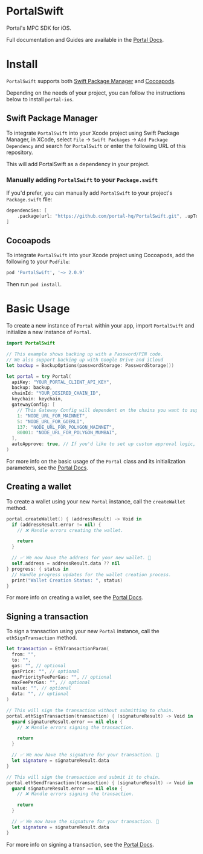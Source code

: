 # PortalSwift

Portal's MPC SDK for iOS.

Full documentation and Guides are available in the [Portal Docs](https://docs.portalhq.io/sdk/native-ios).

# Install

`PortalSwift` supports both [Swift Package Manager](https://www.swift.org/package-manager/) and [Cocoapods](https://cocoapods.org/).

Depending on the needs of your project, you can follow the instructions below to install `portal-ios`.

## Swift Package Manager

To integrate `PortalSwift` into your Xcode project using Swift Package Manager, in XCode, select `File` -> `Swift Packages` -> `Add Package Dependency` and search for `PortalSwift` or enter the following URL of this repository.

This will add PortalSwift as a dependency in your project.

### Manually adding `PortalSwift` to your `Package.swift`

If you'd prefer, you can manually add `PortalSwift` to your project's `Package.swift` file:

```swift
dependencies: [
    .package(url: "https://github.com/portal-hq/PortalSwift.git", .upToNextMajor(from: "2.0.9"))
]
```

## Cocoapods

To integrate `PortalSwift` into your Xcode project using Cocoapods, add the following to your `Podfile`:

```ruby
pod 'PortalSwift', '~> 2.0.9'
```

Then run `pod install`.

# Basic Usage

To create a new instance of `Portal` within your app, import `PortalSwift` and initialize a new instance of `Portal`.

```swift
import PortalSwift

// This example shows backing up with a Password/PIN code.
// We also support backing up with Google Drive and iCloud
let backup = BackupOptions(passwordStorage: PasswordStorage())

let portal = try Portal(
  apiKey: "YOUR_PORTAL_CLIENT_API_KEY",
  backup: backup,
  chainId: "YOUR_DESIRED_CHAIN_ID",
  keychain: keychain,
  gatewayConfig: [
    // This Gateway Config will dependent on the chains you want to support
    1: "NODE_URL_FOR_MAINNET",
    5: "NODE_URL_FOR_GOERLI",
    137: "NODE_URL_FOR_POLYGON_MAINNET",
    80001: "NODE_URL_FOR_POLYGON_MUMBAI",
  ],
  autoApprove: true, // If you'd like to set up custom approval logic, set this to false
)
```

For more info on the basic usage of the `Portal` class and its initialization parameters, see the [Portal Docs](https://docs.portalhq.io/sdk/native-ios).

## Creating a wallet

To create a wallet using your new `Portal` instance, call the `createWallet` method.

```swift
portal.createWallet() { (addressResult) -> Void in
  if (addressResult.error != nil) {
    // ❌ Handle errors creating the wallet.

    return
  }

  // ✅ We now have the address for your new wallet. 🙌
  self.address = addressResult.data ?? nil
} progress: { status in
  // Handle progress updates for the wallet creation process.
  print("Wallet Creation Status: ", status)
}
```

For more info on creating a wallet, see the [Portal Docs](https://docs.portalhq.io/sdk/native-ios/creating-a-wallet).

## Signing a transaction

To sign a transaction using your new `Portal` instance, call the `ethSignTransaction` method.

```swift
let transaction = EthTransactionParam(
  from: "",
  to: "",
  gas: "", // optional
  gasPrice: "", // optional
  maxPriorityFeePerGas: "", // optional
  maxFeePerGas: "", // optional
  value: "", // optional
  data: "", // optional
)

// This will sign the transaction without submitting to chain.
portal.ethSignTransaction(transaction) { (signatureResult) -> Void in
  guard signatureResult.error == nil else {
    // ❌ Handle errors signing the transaction.

    return
  }

  // ✅ We now have the signature for your transaction. 🙌
  let signature = signatureResult.data
}

// This will sign the transaction and submit it to chain.
portal.ethSendTransaction(transaction) { (signatureResult) -> Void in
  guard signatureResult.error == nil else {
    // ❌ Handle errors signing the transaction.

    return
  }

  // ✅ We now have the signature for your transaction. 🙌
  let signature = signatureResult.data
}
```

For more info on signing a transaction, see the [Portal Docs](https://docs.portalhq.io/sdk/native-ios/signing-a-transaction).
